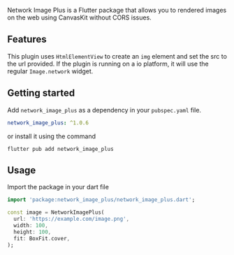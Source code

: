 <!--
This README describes the package. If you publish this package to pub.dev,
this README's contents appear on the landing page for your package.

For information about how to write a good package README, see the guide for
[writing package pages](https://dart.dev/guides/libraries/writing-package-pages).

For general information about developing packages, see the Dart guide for
[creating packages](https://dart.dev/guides/libraries/create-library-packages)
and the Flutter guide for
[developing packages and plugins](https://flutter.dev/developing-packages).
-->

Network Image Plus is a Flutter package that allows you to rendered images on the web using CanvasKit without CORS issues.

## Features

This plugin uses `HtmlElementView` to create an `img` element and set the src to the url provided.
If the plugin is running on a io platform, it will use the regular `Image.network` widget.

## Getting started

Add `network_image_plus` as a dependency in your `pubspec.yaml` file.
```yaml
network_image_plus: ^1.0.6
```
or install it using the command
```shell
flutter pub add network_image_plus
```

## Usage

Import the package in your dart file

```dart
import 'package:network_image_plus/network_image_plus.dart';

const image = NetworkImagePlus(
  url: 'https://example.com/image.png',
  width: 100,
  height: 100,
  fit: BoxFit.cover,
);
```
